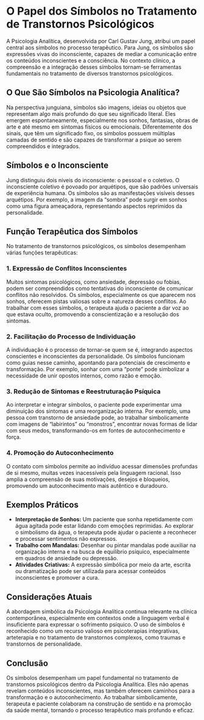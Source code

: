 
# O Papel dos Símbolos no Tratamento de Transtornos Psicológicos

A Psicologia Analítica, desenvolvida por Carl Gustav Jung, atribui um papel central aos símbolos no processo terapêutico. Para Jung, os símbolos são expressões vivas do inconsciente, capazes de mediar a comunicação entre os conteúdos inconscientes e a consciência. No contexto clínico, a compreensão e a integração desses símbolos tornam-se ferramentas fundamentais no tratamento de diversos transtornos psicológicos.

## O Que São Símbolos na Psicologia Analítica?

Na perspectiva junguiana, símbolos são imagens, ideias ou objetos que representam algo mais profundo do que seu significado literal. Eles emergem espontaneamente, especialmente nos sonhos, fantasias, obras de arte e até mesmo em sintomas físicos ou emocionais. Diferentemente dos sinais, que têm um significado fixo, os símbolos possuem múltiplas camadas de sentido e são capazes de transformar a psique ao serem compreendidos e integrados.

## Símbolos e o Inconsciente

Jung distinguiu dois níveis do inconsciente: o pessoal e o coletivo. O inconsciente coletivo é povoado por arquétipos, que são padrões universais de experiência humana. Os símbolos são as manifestações visíveis desses arquétipos. Por exemplo, a imagem da “sombra” pode surgir em sonhos como uma figura ameaçadora, representando aspectos reprimidos da personalidade.

## Função Terapêutica dos Símbolos

No tratamento de transtornos psicológicos, os símbolos desempenham várias funções terapêuticas:

### 1. **Expressão de Conflitos Inconscientes**

Muitos sintomas psicológicos, como ansiedade, depressão ou fobias, podem ser compreendidos como tentativas do inconsciente de comunicar conflitos não resolvidos. Os símbolos, especialmente os que aparecem nos sonhos, oferecem pistas valiosas sobre a natureza desses conflitos. Ao trabalhar com esses símbolos, o terapeuta ajuda o paciente a dar voz ao que estava oculto, promovendo a conscientização e a resolução dos sintomas.

### 2. **Facilitação do Processo de Individuação**

A individuação é o processo de tornar-se quem se é, integrando aspectos conscientes e inconscientes da personalidade. Os símbolos funcionam como guias nesse caminho, apontando para potenciais de crescimento e transformação. Por exemplo, sonhar com uma “ponte” pode simbolizar a necessidade de unir opostos internos, como razão e emoção.

### 3. **Redução de Sintomas e Reestruturação Psíquica**

Ao interpretar e integrar símbolos, o paciente pode experimentar uma diminuição dos sintomas e uma reorganização interna. Por exemplo, uma pessoa com transtorno de ansiedade pode, ao trabalhar simbolicamente com imagens de “labirintos” ou “monstros”, encontrar novas formas de lidar com seus medos, transformando-os em fontes de autoconhecimento e força.

### 4. **Promoção do Autoconhecimento**

O contato com símbolos permite ao indivíduo acessar dimensões profundas de si mesmo, muitas vezes inacessíveis pela linguagem racional. Isso amplia a compreensão de suas motivações, desejos e bloqueios, promovendo um autoconhecimento mais autêntico e duradouro.

## Exemplos Práticos

- **Interpretação de Sonhos:** Um paciente que sonha repetidamente com água agitada pode estar lidando com emoções reprimidas. Ao explorar o simbolismo da água, o terapeuta pode ajudar o paciente a reconhecer e processar sentimentos não expressos.
- **Trabalho com Mandalas:** Desenhar ou pintar mandalas pode auxiliar na organização interna e na busca de equilíbrio psíquico, especialmente em quadros de ansiedade ou depressão.
- **Atividades Criativas:** A expressão simbólica por meio da arte, escrita ou dramatização pode ser utilizada para acessar conteúdos inconscientes e promover a cura.

## Considerações Atuais

A abordagem simbólica da Psicologia Analítica continua relevante na clínica contemporânea, especialmente em contextos onde a linguagem verbal é insuficiente para expressar o sofrimento psíquico. O uso de símbolos é reconhecido como um recurso valioso em psicoterapias integrativas, arteterapia e no tratamento de transtornos complexos, como traumas e transtornos de personalidade.

## Conclusão

Os símbolos desempenham um papel fundamental no tratamento de transtornos psicológicos dentro da Psicologia Analítica. Eles não apenas revelam conteúdos inconscientes, mas também oferecem caminhos para a transformação e o autoconhecimento. Ao trabalhar simbolicamente, terapeuta e paciente colaboram na construção de sentido e na promoção da saúde mental, tornando o processo terapêutico mais profundo e eficaz.
```
